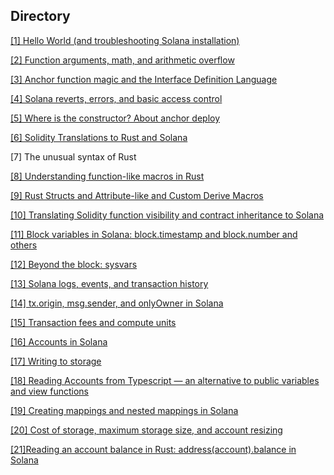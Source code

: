 ## Directory

[[1] Hello World (and troubleshooting Solana installation)](./hello_world/)

[[2] Function arguments, math, and arithmetic overflow](./arithmetic)

[[3] Anchor function magic and the Interface Definition Language](./anchor-function-tutorial)

[[4] Solana reverts, errors, and basic access control](./learn_anchor_error)

[[5] Where is the constructor? About anchor deploy](./deploy_tutorial)

[[6] Solidity Translations to Rust and Solana](./tryrust)

[7] The unusual syntax of Rust

[[8] Understanding function-like macros in Rust](./macro_example)

[[9] Rust Structs and Attribute-like and Custom Derive Macros](./macro_example)

[[10] Translating Solidity function visibility and contract inheritance to Solana](./func_visibility)

[[11] Block variables in Solana: block.timestamp and block.number and others](./sysvar)

[[12] Beyond the block: sysvars](./sysvars)

[[13] Solana logs, events, and transaction history](./emit)

[[14] tx.origin, msg.sender, and onlyOwner in Solana](./sender)

[[15] Transaction fees and compute units](./compute_unit)

[[16] Accounts in Solana](./basic_storage/)

[[17] Writing to storage](./basic_storage/)

[[18] Reading Accounts from Typescript — an alternative to public variables and view functions](./basic_storage/)

[[19] Creating mappings and nested mappings in Solana](./example_map/)

[[20] Cost of storage, maximum storage size, and account resizing]()

[[21]Reading an account balance in Rust: address(account).balance in Solana]()



